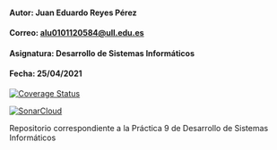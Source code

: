 #### Autor: Juan Eduardo Reyes Pérez
#### Correo: alu0101120584@ull.edu.es
#### Asignatura: Desarrollo de Sistemas Informáticos
#### Fecha: 25/04/2021

[![Coverage Status](https://coveralls.io/repos/github/ULL-ESIT-INF-DSI-2021/ull-esit-inf-dsi-20-21-prct09-async-fs-process-eduardoreyes99/badge.svg?branch=main)](https://coveralls.io/github/ULL-ESIT-INF-DSI-2021/ull-esit-inf-dsi-20-21-prct09-async-fs-process-eduardoreyes99?branch=main)

[![SonarCloud](https://sonarcloud.io/images/project_badges/sonarcloud-white.svg)](https://sonarcloud.io/dashboard?id=ULL-ESIT-INF-DSI-2021_ull-esit-inf-dsi-20-21-prct09-async-fs-process-eduardoreyes99)

Repositorio correspondiente a la Práctica 9 de Desarrollo de Sistemas Informáticos
